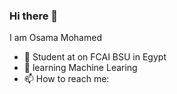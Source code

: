 ### Hi there 👋

I am Osama Mohamed 

- 🔭 Student at on FCAI BSU in Egypt 
- 🌱 learning Machine Learing 
- 📫 How to reach me:



